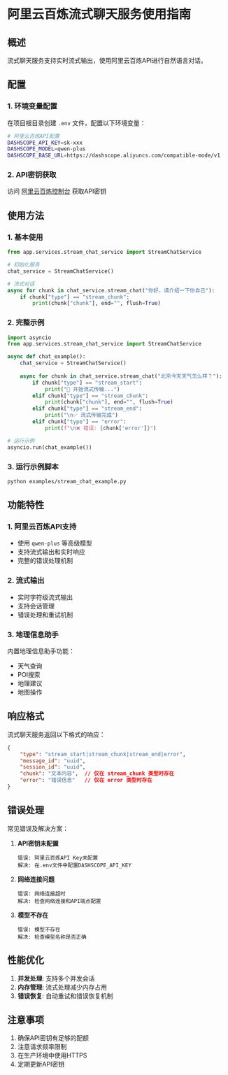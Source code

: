 # 阿里云百炼流式聊天服务使用指南

## 概述

流式聊天服务支持实时流式输出，使用阿里云百炼API进行自然语言对话。

## 配置

### 1. 环境变量配置

在项目根目录创建 `.env` 文件，配置以下环境变量：

```bash
# 阿里云百炼API配置
DASHSCOPE_API_KEY=sk-xxx
DASHSCOPE_MODEL=qwen-plus
DASHSCOPE_BASE_URL=https://dashscope.aliyuncs.com/compatible-mode/v1
```

### 2. API密钥获取

访问 [阿里云百炼控制台](https://dashscope.console.aliyun.com/) 获取API密钥

## 使用方法

### 1. 基本使用

```python
from app.services.stream_chat_service import StreamChatService

# 初始化服务
chat_service = StreamChatService()

# 流式对话
async for chunk in chat_service.stream_chat("你好，请介绍一下你自己"):
    if chunk["type"] == "stream_chunk":
        print(chunk["chunk"], end="", flush=True)
```

### 2. 完整示例

```python
import asyncio
from app.services.stream_chat_service import StreamChatService

async def chat_example():
    chat_service = StreamChatService()
    
    async for chunk in chat_service.stream_chat("北京今天天气怎么样？"):
        if chunk["type"] == "stream_start":
            print("🚀 开始流式传输...")
        elif chunk["type"] == "stream_chunk":
            print(chunk["chunk"], end="", flush=True)
        elif chunk["type"] == "stream_end":
            print("\n✅ 流式传输完成")
        elif chunk["type"] == "error":
            print(f"\n❌ 错误: {chunk['error']}")

# 运行示例
asyncio.run(chat_example())
```

### 3. 运行示例脚本

```bash
python examples/stream_chat_example.py
```

## 功能特性

### 1. 阿里云百炼API支持

- 使用 `qwen-plus` 等高级模型
- 支持流式输出和实时响应
- 完整的错误处理机制

### 2. 流式输出

- 实时字符级流式输出
- 支持会话管理
- 错误处理和重试机制

### 3. 地理信息助手

内置地理信息助手功能：
- 天气查询
- POI搜索
- 地理建议
- 地图操作

## 响应格式

流式聊天服务返回以下格式的响应：

```json
{
    "type": "stream_start|stream_chunk|stream_end|error",
    "message_id": "uuid",
    "session_id": "uuid",
    "chunk": "文本内容",  // 仅在 stream_chunk 类型时存在
    "error": "错误信息"   // 仅在 error 类型时存在
}
```

## 错误处理

常见错误及解决方案：

1. **API密钥未配置**
   ```
   错误: 阿里云百炼API Key未配置
   解决: 在.env文件中配置DASHSCOPE_API_KEY
   ```

2. **网络连接问题**
   ```
   错误: 网络连接超时
   解决: 检查网络连接和API端点配置
   ```

3. **模型不存在**
   ```
   错误: 模型不存在
   解决: 检查模型名称是否正确
   ```

## 性能优化

1. **并发处理**: 支持多个并发会话
2. **内存管理**: 流式处理减少内存占用
3. **错误恢复**: 自动重试和错误恢复机制

## 注意事项

1. 确保API密钥有足够的配额
2. 注意请求频率限制
3. 在生产环境中使用HTTPS
4. 定期更新API密钥 